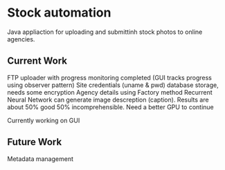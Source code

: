 # Stock automation

Java appliaction for uploading  and submittinh stock photos to online agencies. 

## Current Work
FTP uploader with progress monitoring completed (GUI tracks progress using observer pattern) 
Site credentials (uname & pwd) database storage, needs some encryption
Agency details using Factory method
Recurrent Neural Network can generate image descreption (caption). 
Results are about 50% good 50% incomprehensible. Need a better GPU to continue 

Currently working on GUI

## Future Work
Metadata management 
